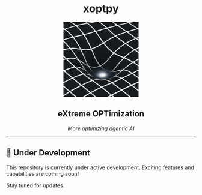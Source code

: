 <div align="center">
  <h1>xoptpy</h1>

  <img src="logo.jpg" alt="xoptpy Logo" width="200"/>

  <h2><strong>eXtreme OPTimization</strong></h2>
  <p><em>More optimizing agentic AI</em></p>
</div>

---

## 🚧 Under Development

This repository is currently under active development. Exciting features and capabilities are coming soon!

Stay tuned for updates.
